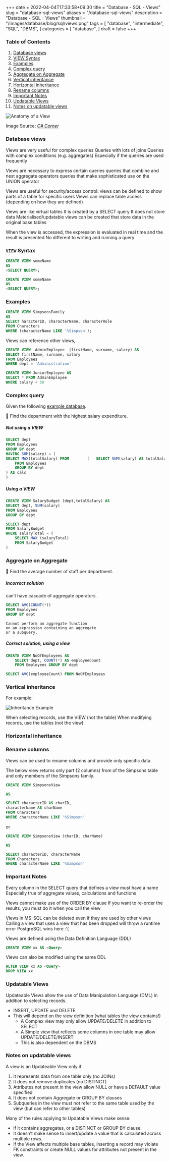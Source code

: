 +++
date = 2022-04-04T17:33:58+09:30
title = "Database - SQL - Views"
slug = "database-sql-views"
aliases = "/database-sql-views"
description = "Database - SQL - Views"
thumbnail = "/images/database/blog/sql/views.png"
tags = [
    "database",
    "intermediate",
    "SQL",
    "DBMS",
]
categories = [
    "database",
]
draft = false
+++

### Table of Contents

1. [Database views](#database-views)
1. [VIEW Syntax](#view-syntax)
1. [Examples](#examples)
1. [Complex query](#complex-query)
1. [Aggregate on Aggregate](#aggregate-on-aggregate)
1. [Vertical inheritance](#vertical-inheritance)
1. [Horizontal inheritance](#horizontal-inheritance)
1. [Rename columns](#rename-columns)
1. [Important Notes](#important-notes)
1. [Updatable Views](#updatable-views)
1. [Notes on updatable views](#notes-on-updatable-views)

![Anatomy of a View](/images/database/blog/sql/views.png)

Image Source: *[C#
Corner](https://www.c-sharpcorner.com/UploadFile/f0b2ed/views-in-sql-server/)*

### Database views

Views are very useful for complex queries
Queries with lots of joins
Queries with complex conditions (e.g. aggregates)
Especially if the queries are used frequently

Views are necessary to express certain queries
queries that combine and nest aggregate operators
queries that make sophisticated use on the UNION operator

Views are useful for security/access control:
views can be defined to show parts of a table for specific users
Views can replace table access (depending on how they are defined)

Views are like virtual tables
It is created by a SELECT query
It does not store data
Materialised/updatable views can be created that store data in the original base tables

When the view is accessed, the expression is evaluated in real time and the result is presented
No different to writing and running a query

### `VIEW` Syntax

```sql
CREATE VIEW someName
AS
<SELECT QUERY>;
```

```sql
CREATE VIEW someName
AS
<SELECT QUERY>;
```

### Examples

```sql
CREATE VIEW SimpsonsFamily
AS
SELECT haracterID, characterName, characterRole
FROM Characters
WHERE (characterName LIKE '%Simpson');
```

Views can reference other views,

```sql
CREATE VIEW  AdminEmployee  (firstName, surname, salary) AS
SELECT firstName, surname, salary
FROM Employees
WHERE dept = 'Administration'
```

```sql
CREATE VIEW JuniorEmployee AS
SELECT * FROM AdminEmployee
WHERE salary < 50
```

### Complex query

Given the following [example
database](https://tanducmai.com/blog/database-sql-set-operators/#sample-database).

:memo: Find the department with the highest salary expenditure.

##### Not using a VIEW

```sql
SELECT dept
FROM Employees
GROUP BY dept
HAVING SUM(salary) = (
SELECT MAX(totalSalary) FROM        (   SELECT SUM(salary) AS totalSalary
    FROM Employees
    GROUP BY dept
) AS calc
)
```

##### Using a VIEW
```sql
CREATE VIEW SalaryBudget (dept,totalSalary) AS
SELECT dept, SUM(salary)
FROM Employees
GROUP BY dept
```

```sql
SELECT dept
FROM SalaryBudget
WHERE salaryTotal = (
    SELECT MAX (salaryTotal)
    FROM SalaryBudget
)
```

### Aggregate on Aggregate

:memo: Find the average number of staff per department.

##### Incorrect solution

can’t have cascade of aggregate operators.

```sql
SELECT AVG(COUNT(*))
FROM Employees
GROUP BY dept
```

```text
Cannot perform an aggregate function
on an expression containing an aggregate
or a subquery.
```

##### Correct solution, using a view

```sql
CREATE VIEW NoOfEmployees AS
    SELECT dept, COUNT(*) AS employeeCount
    FROM Employees GROUP BY dept
```

```sql
SELECT AVG(employeeCount) FROM NoOfEmployees
```

### Vertical inheritance

For example:

![Inheritance Example](/images/database-conceptual-design/inheritance-1.png)

When selecting records, use the VIEW (not the table)
When modifying records, use the tables (not the view)

### Horizontal inheritance

### Rename columns

Views can be used to rename columns and provide only specific data.

The below view returns only part (2 columns) from of the Simpsons table
and only members of the Simpsons family.

```sql
CREATE VIEW SimpsonsView

AS

SELECT characterID AS charID,
characterName AS charName
FROM Characters
WHERE characterName LIKE '%Simpson'
```

or

```sql
CREATE VIEW SimpsonsView (charID, charName)

AS

SELECT characterID, characterName
FROM Characters
WHERE characterName LIKE '%Simpson'
```

### Important Notes

Every column in the SELECT query that defines a view must have a name
Especially true of aggregate values, calculations and functions

Views cannot make use of the ORDER BY clause
If you want to re-order the results, you must do it when you call the view

Views in MS-SQL can be deleted even if they are used by other views
Calling a view that uses a view that has been dropped will throw a runtime error
PostgreSQL wins here :’(

Views are defined using the Data Definition Language (DDL)

```sql
CREATE VIEW xx AS <Query>
```

Views can also be modified using the same DDL
```sql
ALTER VIEW xx AS <Query>
DROP VIEW xx
```

### Updatable Views

Updateable Views allow the use of Data Manipulation Language (DML) in
addition to selecting records.
- INSERT, UPDATE and DELETE
- This will depend on the view definition (what tables the view
  contains!)
  - A Complex view may only allow UPDATE/DELETE in addition to SELECT
  - A Simple view that reflects some columns in one table may allow
    UPDATE/DELETE/INSERT
  - This is also dependent on the DBMS

### Notes on updatable views

A view is an Updateable View only if
1. It represents data from one table only (no JOINs)
1. It does not remove duplicates (no DISTINCT)
1. Attributes not present in the view allow NULL or have a DEFAULT value
   specified
1. It does not contain Aggregate or GROUP BY clauses
1. Subqueries in the view must not refer to the same table used by the
   view (but can refer to other tables)

Many of the rules applying to Updatable Views make sense:
- If it contains aggregates, or a DISTINCT or GROUP BY clause.
- It doesn’t make sense to insert/update a value that is calculated across
  multiple rows.
- If the View affects multiple base tables, inserting a record may violate FK
  constraints or create NULL values for attributes not present in the view.

